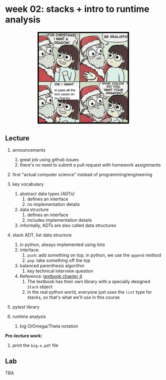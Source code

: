 # week 02: stacks + intro to runtime analysis

<center>
<img width=60% src=tests2.jpg />
</center>

## Lecture

1. announcements
    1. great job using github issues
    1. there's no need to submit a pull request with homework assignments

1. first "actual computer science" instead of programming/engineering

1. key vocabulary
    1. abstract data types (ADTs)
        1. defines an interface
        1. no implementation details
    1. data structure
        1. defines an interface
        1. includes implementation details
    1. informally, ADTs are also called data structures

1. stack ADT, list data structure
    1. in python, always implemented using lists
    1. interface:
        1. `push`: add something on top; in python, we use the `append` method
        1. `pop`: take something off the top
    1. balanced parenthesis algorithm
        1. key technical interview question
    1. Reference: [textbook chapter 4](https://runestone.academy/runestone/books/published/pythonds/BasicDS/toctree.html)
        1. The textbook has their own library with a specially designed `Stack` object
        1. In the real python world, everyone just uses the `list` type for stacks,
           so that's what we'll use in this course

1. pytest library

1. runtime analysis
    1. big O/Omega/Theta notation

**Pre-lecture work:**

1. print the `big-o.pdf` file 

## Lab

TBA
